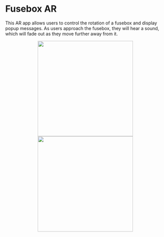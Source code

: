 # Fusebox AR
This AR app allows users to control the rotation of a fusebox and display popup messages. As users approach the fusebox, they will hear a sound, which will fade out as they move further away from it.
<p align="center">
  <img src="Img/game_screenshot_1.png" width="300">
  <img src="Img/game_screenshot_2.png" width="300">
</p>
